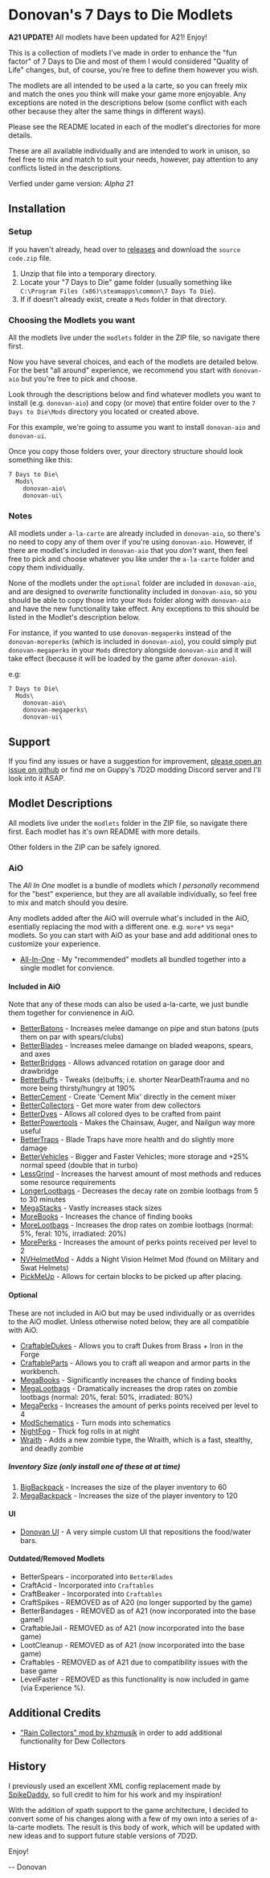 # Donovan's 7 Days to Die Modlets

**A21 UPDATE!** All modlets have been updated for A21! Enjoy!

This is a collection of modlets I've made in order to enhance the "fun factor" of 7 Days to Die and most of them I would considered "Quality of Life" changes, but, of course, you're free to define them however you wish.

The modlets are all intended to be used a la carte, so you can freely mix and match the ones _you_ think will make your game more enjoyable. Any exceptions are noted in the descriptions below (some conflict with each other because they alter the same things in different ways).

Please see the README located in each of the modlet's directories for more details.

These are all available individually and are intended to work in unison, so feel free to mix and match to suit your needs, however, pay attention to any conflicts listed in the descriptions.

Verfied under game version: _Alpha 21_

## Installation

### Setup

If you haven't already, head over to [releases](https://github.com/DonovanMods/donovan-7d2d-modlets/releases) and download the `source code.zip` file.

1. Unzip that file into a temporary directory.
1. Locate your "7 Days to Die" game folder (usually something like `C:\Program Files (x86)\steamapps\common\7 Days To Die`).
1. If if doesn't already exist, create a `Mods` folder in that directory.

### Choosing the Modlets you want

All the modlets live under the `modlets` folder in the ZIP file, so navigate there first.

Now you have several choices, and each of the modlets are detailed below. For the best "all around" experience, we recommend you start with `donovan-aio` but you're free to pick and choose.

Look through the descriptions below and find whatever modlets you want to install (e.g. `donovan-aio`) and copy (or move) that entire folder over to the `7 Days to Die\Mods` directory you located or created above.

For this example, we're going to assume you want to install `donovan-aio` and `donovan-ui`.

Once you copy those folders over, your directory structure should look something like this:

```text
7 Days to Die\
  Mods\
    donovan-aio\
    donovan-ui\
```

### Notes

All modlets under `a-la-carte` are already included in `donovan-aio`, so there's no need to copy any of them over if you're using `donovan-aio`. However, if there are modlet's included in `donovan-aio` that you _don't_ want, then feel free to pick and choose whatever you like under the `a-la-carte` folder and copy them individually.

None of the modlets under the `optional` folder are included in `donovan-aio`, and are designed to _overwrite_ functionality included in `donovan-aio`, so you should be able to copy those into your `Mods` folder along with `donovan-aio` and have the new functionality take effect. Any exceptions to this should be listed in the Modlet's description below.

For instance, if you wanted to use `donovan-megaperks` instead of the `donovan-moreperks` (which is included in `donovan-aio`), you could simply put `donovan-megaperks` in your `Mods` directory alongside `donovan-aio` and it will take effect (because it will be loaded by the game after `donovan-aio`).

e.g:

```text
7 Days to Die\
  Mods\
    donovan-aio\
    donovan-megaperks\
    donovan-ui\
```

## Support

If you find any issues or have a suggestion for improvement, [please open an issue on github](https://github.com/DonovanMods/donovan-8d2d-modlets/issues) or find me on Guppy's 7D2D modding Discord server and I'll look into it ASAP.

## Modlet Descriptions

All modlets live under the `modlets` folder in the ZIP file, so navigate there first. Each modlet has it's own README with more details.

Other folders in the ZIP can be safely ignored.

### AiO

The _All In One_ modlet is a bundle of modlets which _I personally_ recommend for the "best" experience, but they are all available individually, so feel free to mix and match should you desire.

Any modlets added after the AiO will overrule what's included in the AiO, esentially replacing the mod with a different one. e.g. `more*` vs `mega*` modlets. So you can start with AiO as your base and add additional ones to customize your experience.

- [All-In-One](modlets/donovan-aio) - My "recommended" modlets all bundled together into a single modlet for convience.

#### Included in AiO

Note that any of these mods can also be used a-la-carte, we just bundle them together for convienence in AiO.

- [BetterBatons](modlets/a-la-carte/donovan-betterbatons) - Increases melee damange on pipe and stun batons (puts them on par with spears/clubs)
- [BetterBlades](modlets/a-la-carte/donovan-betterblades) - Increases melee damange on bladed weapons, spears, and axes
- [BetterBridges](modlets/a-la-carte/donovan-betterbridges) - Allows advanced rotation on garage door and drawbridge
- [BetterBuffs](modlets/a-la-carte/donovan-betterbuffs) - Tweaks (de)buffs; i.e. shorter NearDeathTrauma and no more being thirsty/hungry at 190%
- [BetterCement](modlets/a-la-carte/donovan-bettercement) - Create 'Cement Mix' directly in the cement mixer
- [BetterCollectors](modlets/a-la-carte/donovan-bettercollectors) - Get more water from dew collectors
- [BetterDyes](modlets/a-la-carte/donovan-betterdyes) - Allows all colored dyes to be crafted from paint
- [BetterPowertools](modlets/a-la-carte/donovan-betterpowertools) - Makes the Chainsaw, Auger, and Nailgun way more useful
- [BetterTraps](modlets/a-la-carte/donovan-betterptraps) - Blade Traps have more health and do slightly more damage
- [BetterVehicles](modlets/a-la-carte/donovan-bettervehicles) - Bigger and Faster Vehicles; more storage and +25% normal speed (double that in turbo)
- [LessGrind](modlets/a-la-carte/donovan-lessgrind) - Increases the harvest amount of most methods and reduces some resource requirements
- [LongerLootbags](modlets/a-la-carte/donovan-longerlootbags) - Decreases the decay rate on zombie lootbags from 5 to 30 minutes
- [MegaStacks](modlets/a-la-carte/donovan-megastacks) - Vastly increases stack sizes
- [MoreBooks](modlets/a-la-carte/donovan-morebooks) - Increases the chance of finding books
- [MoreLootbags](modlets/a-la-carte/donovan-morelootbags) - Increases the drop rates on zombie lootbags (normal: 5%, feral: 10%, irradiated: 20%)
- [MorePerks](modlets/a-la-carte/donovan-moreperks) - Increases the amount of perks points received per level to 2
- [NVHelmetMod](modlets/a-la-carte/donovan-nvhelmetmod) - Adds a Night Vision Helmet Mod (found on Military and Swat Helmets)
- [PickMeUp](modlets/a-la-carte/donovan-pickmeup) - Allows for certain blocks to be picked up after placing.

#### Optional

These are not included in AiO but may be used individually or as overrides to the AiO modlet. Unless otherwise noted below, they are all compatible with AiO.

- [CraftableDukes](modlets/optional/donovan-craftabledukes) - Allows you to craft Dukes from Brass + Iron in the Forge
- [CraftableParts](modlets/optional/donovan-craftableparts) - Allows you to craft all weapon and armor parts in the workbench.
- [MegaBooks](modlets/optional/donovan-megabooks) - Significantly increases the chance of finding books
- [MegaLootbags](modlets/optional/donovan-megalootbags) - Dramatically increases the drop rates on zombie lootbags (normal: 20%, feral: 50%, irradiated: 80%)
- [MegaPerks](modlets/optional/donovan-megaperks) - Increases the amount of perks points received per level to 4
- [ModSchematics](modlets/optional/donovan-modschematics) - Turn mods into schematics
- [NightFog](modlets/optional/donovan-nightfog) - Thick fog rolls in at night
- [Wraith](modlets/optional/donovan-wraith) - Adds a new zombie type, the Wraith, which is a fast, stealthy, and deadly zombie

##### Inventory Size (only install one of these at at time)

1. [BigBackpack](modlets/optional/donovan-bigbackpack) - Increases the size of the player inventory to 60
2. [MegaBackpack](modlets/optional/donovan-megabackpack) - Increases the size of the player inventory to 120

#### UI

- [Donovan UI](modlets/donovan-ui) - A very simple custom UI that repositions the food/water bars.

#### Outdated/Removed Modlets

- BetterSpears - incorporated into `BetterBlades`
- CraftAcid - Incorporated into `Craftables`
- CraftBeaker - Incorporated into `Craftables`
- CraftSpikes - REMOVED as of A20 (no longer supported by the game)
- BetterBandages - REMOVED as of A21 (now incorporated into the base game!)
- CraftableJail - REMOVED as of A21 (now incorporated into the base game)
- LootCleanup - REMOVED as of A21 (now incorporated into the base game)
- Craftables - REMOVED as of A21 due to compatibility issues with the base game
- LevelFaster - REMOVED as this functionality is now included in game (via Experience %).

## Additional Credits

- ["Rain Collectors" mod by khzmusik](https://gitlab.com/karlgiesing/7d2d-a21-modlets) in order to add additional functionality for Dew Collectors

## History

I previously used an excellent XML config replacement made by [SpikeDaddy](https://www.youtube.com/@spikedaddy46), so full credit to him for his work and my inspiration!

With the addition of xpath support to the game architecture, I decided to convert some of his changes along with a few of my own into a series of a-la-carte modlets. The result is this body of work, which will be updated with new ideas and to support future stable versions of 7D2D.

Enjoy!

-- Donovan
